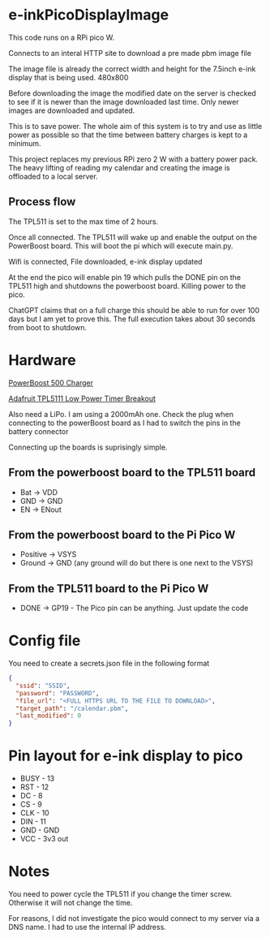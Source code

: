 # e-inkPicoDisplayImage

This code runs on a RPi pico W. 

Connects to an interal HTTP site to download a pre made pbm image file

The image file is already the correct width and height for the 7.5inch e-ink display that is being used. 480x800

Before downloading the image the modified date on the server is checked to see if it is newer than the image downloaded last time. Only newer images are downloaded and updated. 

This is to save power. The whole aim of this system is to try and use as little power as possible so that the time between battery charges is kept to a minimum.

This project replaces my previous RPi zero 2 W with a battery power pack.
The heavy lifting of reading my calendar and creating the image is offloaded to a local server.

## Process flow

The TPL511 is set to the max time of 2 hours. 

Once all connected. The TPL511 will wake up and enable the output on the PowerBoost board. This will boot the pi which will execute main.py.

Wifi is connected, File downloaded, e-ink display updated

At the end the pico will enable pin 19 which pulls the DONE pin on the TPL511 high and shutdowns the powerboost board. Killing power to the pico.

ChatGPT claims that on a full charge this should be able to run for over 100 days but I am yet to prove this. The full execution takes about 30 seconds from boot to shutdown. 


# Hardware

[PowerBoost 500 Charger](https://www.adafruit.com/product/1944)

[Adafruit TPL5111 Low Power Timer Breakout](https://www.adafruit.com/product/3573)

Also need a LiPo. I am using a 2000mAh one.
Check the plug when connecting to the powerBoost board as I had to switch the pins in the battery connector

Connecting up the boards is suprisingly simple.

## From the powerboost board to the TPL511 board

- Bat -> VDD
- GND -> GND
- EN -> ENout

## From the powerboost board to the Pi Pico W

- Positive  -> VSYS
- Ground -> GND (any ground will do but there is one next to the VSYS)

## From the TPL511 board to the Pi Pico W

- DONE -> GP19 - The Pico pin can be anything. Just update the code

# Config file

You need to create a secrets.json file in the following format

```json
{
  "ssid": "SSID",
  "password": "PASSWORD",
  "file_url": "<FULL HTTPS URL TO THE FILE TO DOWNLOAD>",
  "target_path": "/calendar.pbm",
  "last_modified": 0
}
```




# Pin layout for e-ink display to pico

- BUSY - 13
- RST - 12
- DC - 8
- CS - 9
- CLK - 10
- DIN - 11
- GND - GND
- VCC - 3v3 out

# Notes

You need to power cycle the TPL511 if you change the timer screw. Otherwise it will not change the time.

For reasons, I did not investigate the pico would connect to my server via a DNS name. I had to use the internal IP address. 
